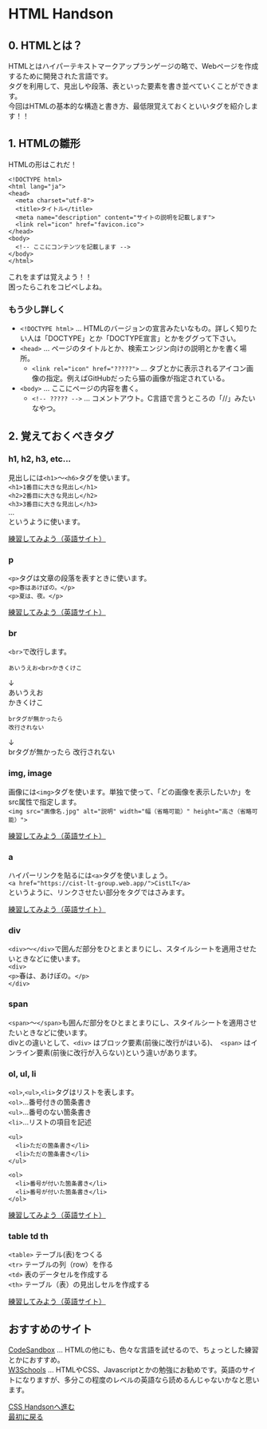# HTML Handson
## 0. HTMLとは？
HTMLとはハイパーテキストマークアップランゲージの略で、Webページを作成するために開発された言語です。  
タグを利用して、見出しや段落、表といった要素を書き並べていくことができます。  
今回はHTMLの基本的な構造と書き方、最低限覚えておくといいタグを紹介します！！

## 1. HTMLの雛形
HTMLの形はこれだ！

```
<!DOCTYPE html>
<html lang="ja">
<head>
  <meta charset="utf-8">
  <title>タイトル</title>
  <meta name="description" content="サイトの説明を記載します">
  <link rel="icon" href="favicon.ico">
</head>
<body>
  <!-- ここにコンテンツを記載します -->
</body>
</html>
```

これをまずは覚えよう！！  
困ったらこれをコピペしよね。

### もう少し詳しく
* `<!DOCTYPE html>` … HTMLのバージョンの宣言みたいなもの。詳しく知りたい人は「DOCTYPE」とか「DOCTYPE宣言」とかをググって下さい。
* `<head>` … ページのタイトルとか、検索エンジン向けの説明とかを書く場所。
  * `<link rel="icon" href="?????">` … タブとかに表示されるアイコン画像の指定。例えばGitHubだったら猫の画像が指定されている。
* `<body>` … ここにページの内容を書く。
  * `<!-- ????? -->` … コメントアウト。C言語で言うところの「//」みたいなやつ。

## 2. 覚えておくべきタグ

### h1, h2, h3, etc...
見出しには`<h1>`〜`<h6>`タグを使います。  
`<h1>1番目に大きな見出し</h1>`  
`<h2>2番目に大きな見出し</h2>`  
`<h3>3番目に大きな見出し</h3>`  
...  
というように使います。

[練習してみよう（英語サイト）](https://www.w3schools.com/html/exercise.asp?filename=exercise_html_headings2)

### p
`<p>`タグは文章の段落を表すときに使います。  
`<p>春はあけぼの。</p>`  
`<p>夏は、夜。</p>`  

[練習してみよう（英語サイト）](https://www.w3schools.com/html/exercise.asp?filename=exercise_html_paragraphs1)

### br
`<br>`で改行します。

```
あいうえお<br>かきくけこ
```
↓  
あいうえお  
かきくけこ

```
brタグが無かったら
改行されない
```
↓  
brタグが無かったら 改行されない

### img, image
画像には`<img>`タグを使います。単独で使って、「どの画像を表示したいか」をsrc属性で指定します。  
`<img src="画像名.jpg" alt="説明" width="幅（省略可能）" height="高さ（省略可能）">`

[練習してみよう（英語サイト）](https://www.w3schools.com/html/exercise.asp?filename=exercise_html_images1)

### a
ハイパーリンクを貼るには`<a>`タグを使いましょう。  
`<a href="https://cist-lt-group.web.app/">CistLT</a>`  
というように、リンクさせたい部分をタグではさみます。

[練習してみよう（英語サイト）](https://www.w3schools.com/html/exercise.asp?filename=exercise_html_links1)

### div
`<div>`〜`</div>`で囲んだ部分をひとまとまりにし、スタイルシートを適用させたいときなどに使います。  
`<div>`  
 `<p>`春は、あけぼの。`</p>`  
`</div>`

### span
`<span>`〜`</span>`も囲んだ部分をひとまとまりにし、スタイルシートを適用させたいときなどに使います。  
divとの違いとして、`<div>` はブロック要素(前後に改行がはいる)、` <span>`  はインライン要素(前後に改行が入らない)という違いがあります。

### ol, ul, li
`<ol>`,`<ul>`,`<li>`タグはリストを表します。  
`<ol>`…番号付きの箇条書き  
`<ul>`…番号のない箇条書き  
`<li>`…リストの項目を記述

```
<ul>
  <li>ただの箇条書き</li>
  <li>ただの箇条書き</li>
</ul>

<ol>
  <li>番号が付いた箇条書き</li>
  <li>番号が付いた箇条書き</li>
</ol>
```

[練習してみよう（英語サイト）](https://www.w3schools.com/html/exercise.asp?filename=exercise_html_lists1)

### table td th
`<table>` テーブル(表)をつくる  
`<tr>` テーブルの列（row）を作る  
`<td>` 表のデータセルを作成する  
`<th>` テーブル（表）の見出しセルを作成する

[練習してみよう（英語サイト）](https://www.w3schools.com/html/exercise.asp?filename=exercise_html_tables1)

## おすすめのサイト
[CodeSandbox](https://codesandbox.io/) … HTMLの他にも、色々な言語を試せるので、ちょっとした練習とかにおすすめ。  
[W3Schools](https://www.w3schools.com/) … HTMLやCSS、Javascriptとかの勉強にお勧めです。英語のサイトになりますが、多分この程度のレベルの英語なら読めるんじゃないかなと思います。


[CSS Handsonへ進む](https://github.com/CIST-LT-CLUB/HTML_CSS_JavaScript_Handson/blob/master/CSS/css1.md)  
[最初に戻る](https://github.com/CIST-LT-CLUB/HTML_CSS_JavaScript_Handson/blob/master/README.md)  


